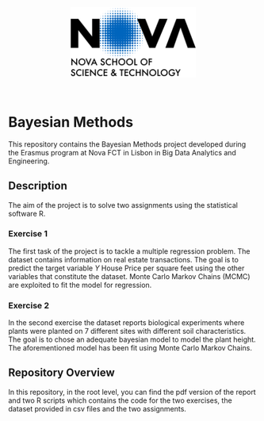 <p align="center">
  <img width="50%" src="https://github.com/RiccardoGalarducci/bayesian-methods/blob/main/img/logo_nova_fct_en_v.png">
</p>
<br>



# Bayesian Methods

This repository contains the Bayesian Methods project developed during the Erasmus program at Nova FCT in Lisbon in Big Data Analytics and Engineering.

## Description

The aim of the project is to solve two assignments using the statistical software R.

### Exercise 1
The first task of the project is to tackle a multiple regression problem. The dataset contains information on real estate transactions. The goal is to predict the target variable $Y$ House Price per square feet using the other variables that constitute the dataset.
Monte Carlo Markov Chains (MCMC) are exploited to fit the model for regression.


### Exercise 2
In the second exercise the dataset reports biological experiments where plants were planted on 7 different sites with different soil characteristics. The goal is to chose an adequate bayesian model to model the plant height. The aforementioned model has been fit using Monte Carlo Markov Chains.


## Repository Overview

In this repository, in the root level, you can find the pdf version of the report and two R scripts which contains the code for the two exercises, the dataset provided in csv files and the two assignments.


